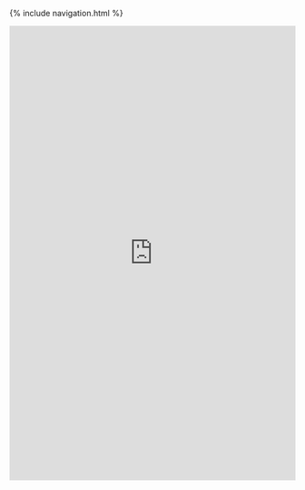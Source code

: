 {% include navigation.html %}

<iframe frameborder="0" width="100%" height="800px" src="https://replit.com/join/gnuwqhetlh-lucashuang248">
